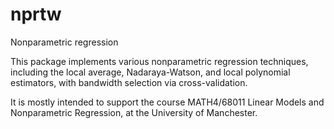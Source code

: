 # nprtw
Nonparametric regression

This package implements various nonparametric regression techniques, including the local average, Nadaraya-Watson, and local polynomial estimators, with bandwidth selection via cross-validation. 

It is mostly intended to support the course MATH4/68011 Linear Models and Nonparametric Regression, at the University of Manchester. 
